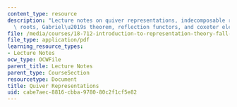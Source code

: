 ```yaml
---
content_type: resource
description: "Lecture notes on quiver representations, indecomposable representations,\
  \ roots, Gabriel\u2019s theorem, reflection functors, and coxeter elements.\r\n"
file: /media/courses/18-712-introduction-to-representation-theory-fall-2010/cabe7aec8816cbba978080c2f1cf5e82_MIT18_712F10_ch5.pdf
file_type: application/pdf
learning_resource_types:
- Lecture Notes
ocw_type: OCWFile
parent_title: Lecture Notes
parent_type: CourseSection
resourcetype: Document
title: Quiver Representations
uid: cabe7aec-8816-cbba-9780-80c2f1cf5e82
---
```

